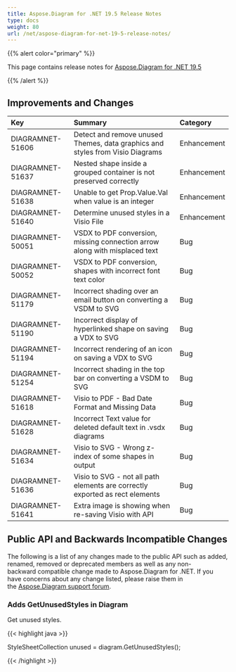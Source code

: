 ```yaml
---
title: Aspose.Diagram for .NET 19.5 Release Notes
type: docs
weight: 80
url: /net/aspose-diagram-for-net-19-5-release-notes/
---
```


{{% alert color="primary" %}} 

This page contains release notes for [Aspose.Diagram for .NET 19.5](https://www.nuget.org/packages/Aspose.Diagram/19.5.0)

{{% /alert %}} 
## **Improvements and Changes**

|**Key**|**Summary**|**Category**|
| :- | :- | :- |
|DIAGRAMNET-51606|Detect and remove unused Themes, data graphics and styles from Visio Diagrams|Enhancement|
|DIAGRAMNET-51637|Nested shape inside a grouped container is not preserved correctly|Enhancement|
|DIAGRAMNET-51638|Unable to get Prop.Value.Val when value is an integer|Enhancement|
|DIAGRAMNET-51640|Determine unused styles in a Visio File|Enhancement|
|DIAGRAMNET-50051|VSDX to PDF conversion, missing connection arrow along with misplaced text|Bug|
|DIAGRAMNET-50052|VSDX to PDF conversion, shapes with incorrect font text color|Bug|
|DIAGRAMNET-51179|Incorrect shading over an email button on converting a VSDM to SVG|Bug|
|DIAGRAMNET-51190|Incorrect display of hyperlinked shape on saving a VDX to SVG|Bug|
|DIAGRAMNET-51194|Incorrect rendering of an icon on saving a VDX to SVG|Bug|
|DIAGRAMNET-51254|Incorrect shading in the top bar on converting a VSDM to SVG|Bug|
|DIAGRAMNET-51618|Visio to PDF - Bad Date Format and Missing Data|Bug|
|DIAGRAMNET-51628|Incorrect Text value for deleted default text in .vsdx diagrams|Bug|
|DIAGRAMNET-51634|Visio to SVG - Wrong z-index of some shapes in output|Bug|
|DIAGRAMNET-51636|Visio to SVG - not all path elements are correctly exported as rect elements|Bug|
|DIAGRAMNET-51641|Extra image is showing when re-saving Visio with API|Bug|
## **Public API and Backwards Incompatible Changes**
The following is a list of any changes made to the public API such as added, renamed, removed or deprecated members as well as any non-backward compatible change made to Aspose.Diagram for .NET. If you have concerns about any change listed, please raise them in the [Aspose.Diagram support forum](https://forum.aspose.com/c/diagram).
### **Adds GetUnusedStyles in Diagram**
Get unused styles.

{{< highlight java >}}

  StyleSheetCollection unused = diagram.GetUnusedStyles();

{{< /highlight >}}
